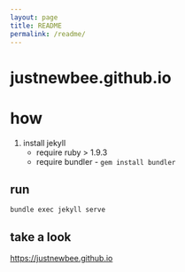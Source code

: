 ```yaml
---
layout: page
title: README
permalink: /readme/
---
```


justnewbee.github.io
====================

# how

1. install jekyll
    * require ruby > 1.9.3
    * require bundler - `gem install bundler`

## run

```
bundle exec jekyll serve
```

## take a look

<https://justnewbee.github.io>